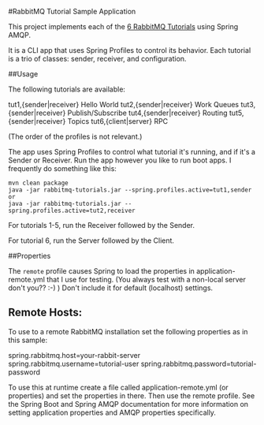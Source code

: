 #RabbitMQ Tutorial Sample Application

This project implements each of the [6 RabbitMQ Tutorials][1] using Spring AMQP.

It is a CLI app that uses Spring Profiles to control its behavior.  Each tutorial is a trio of classes:
sender, receiver, and configuration.

##Usage

The following tutorials are available:

tut1,{sender|receiver}   Hello World
tut2,{sender|receiver}   Work Queues
tut3,{sender|receiver}   Publish/Subscribe
tut4,{sender|receiver}   Routing
tut5,{sender|receiver}   Topics
tut6,{client|server}     RPC

(The order of the profiles is not relevant.)

The app uses Spring Profiles to control what tutorial it's running, and if it's a
Sender or Receiver.  Run the app however you like to run boot apps.  I frequently do
something like this:

```
mvn clean package
java -jar rabbitmq-tutorials.jar --spring.profiles.active=tut1,sender
or
java -jar rabbitmq-tutorials.jar --spring.profiles.active=tut2,receiver
```

For tutorials 1-5, run the Receiver followed by the Sender.

For tutorial 6, run the Server followed by the Client.

##Properties

The `remote` profile causes Spring to load the properties in application-remote.yml that I use for testing.  (You always test
with a non-local server don't you?? :-) )  Don't include it for default (localhost) settings.


Remote Hosts:
-------------

To use to a remote RabbitMQ installation set the following properties as in this sample:

spring.rabbitmq.host=your-rabbit-server
spring.rabbitmq.username=tutorial-user
spring.rabbitmq.password=tutorial-password

To use this at runtime create a file called application-remote.yml (or properties) and set the properties in there.  Then use the 
remote profile.  See the Spring Boot and Spring AMQP documentation for more information on setting application 
properties and AMQP properties specifically.

[1]: https://www.rabbitmq.com/getstarted.html
